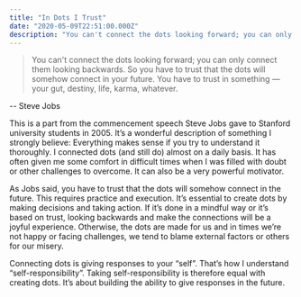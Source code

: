 ```yaml
---
title: "In Dots I Trust"
date: "2020-05-09T22:51:00.000Z"
description: "You can't connect the dots looking forward; you can only connect them looking backwards. So you have to trust that the dots will somehow connect in your future. You have to trust in something — your gut, destiny, life, karma, whatever."
---
```


> You can't connect the dots looking forward; you can only connect them looking backwards. So you have to trust that the dots will somehow connect in your future. You have to trust in something — your gut, destiny, life, karma, whatever.

-- Steve Jobs

This is a part from the commencement speech Steve Jobs gave to Stanford university students in 2005. It’s a wonderful description of something I strongly believe: Everything makes sense if you try to understand it thoroughly. I connected dots (and still do) almost on a daily basis. It has often given me some comfort in difficult times when I was filled with doubt or other challenges to overcome. It can also be a very powerful motivator.

As Jobs said, you have to trust that the dots will somehow connect in the future. This requires practice and execution. It’s essential to create dots by making decisions and taking action. If it’s done in a mindful way or it’s based on trust, looking backwards and make the connections will be a joyful experience. Otherwise, the dots are made for us and in times we’re not happy or facing challenges, we tend to blame external factors or others for our misery.

Connecting dots is giving responses to your “self”. That’s how I understand “self-responsibility”. Taking self-responsibility is therefore equal with creating dots. It’s about building the ability to give responses in the future.

